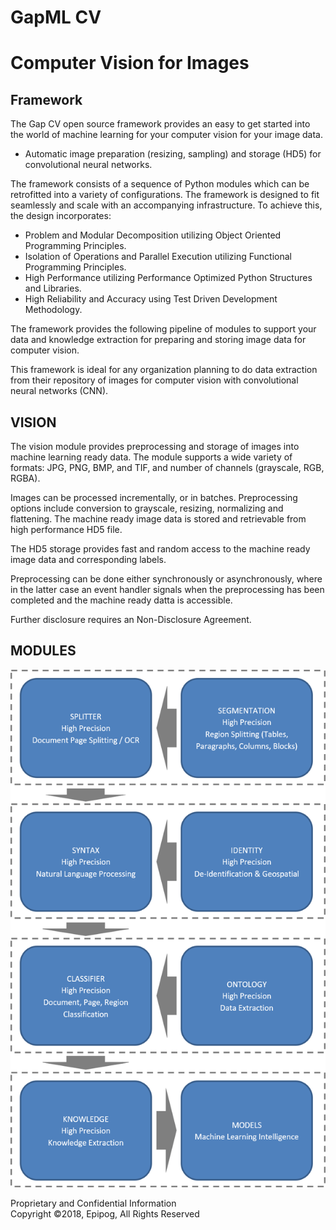 # GapML CV  
# Computer Vision for Images

## Framework
The Gap CV open source framework provides an easy to get started into the world of machine learning for your computer vision for your image data.

+	Automatic image preparation (resizing, sampling) and storage (HD5) for convolutional neural networks.

The framework consists of a sequence of Python modules which can be retrofitted into a variety of configurations. The framework is designed to fit seamlessly and scale with an accompanying infrastructure. To achieve this, the design incorporates:

+	Problem and Modular Decomposition utilizing Object Oriented Programming Principles.  
+	Isolation of Operations and Parallel Execution utilizing Functional Programming Principles.  
+	High Performance utilizing Performance Optimized Python Structures and Libraries.  
+	High Reliability and Accuracy using Test Driven Development Methodology.

The framework provides the following pipeline of modules to support your data and knowledge extraction for preparing and storing image data for computer vision.

This framework is ideal for any organization planning to do data extraction from their repository of images for computer vision with convolutional neural networks (CNN).

## VISION

The vision module provides preprocessing and storage of images into machine learning ready data. The module supports a wide variety of formats: JPG, PNG, BMP, and TIF, and number of channels (grayscale, RGB, RGBA).

Images can be processed incrementally, or in batches.  Preprocessing options include conversion to grayscale, resizing, normalizing and flattening. The machine ready image data is stored and retrievable from high performance HD5 file.

The HD5 storage provides fast and random access to the machine ready image data and corresponding labels.

Preprocessing can be done either synchronously or asynchronously, where in the latter case an event handler signals when the preprocessing has been completed and the machine ready datta is accessible.

Further disclosure requires an Non-Disclosure Agreement.
 
## MODULES

  ![modules](img/modules.png)

Proprietary and Confidential Information  
Copyright ©2018, Epipog, All Rights Reserved